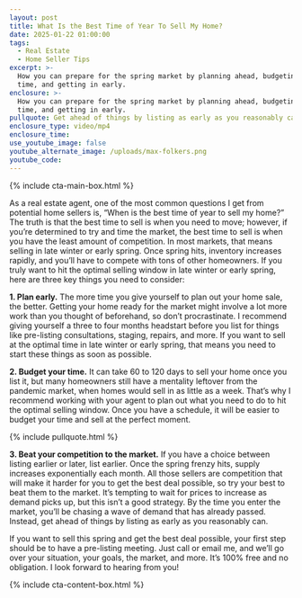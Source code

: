 ```yaml
---
layout: post
title: What Is the Best Time of Year To Sell My Home?
date: 2025-01-22 01:00:00
tags:
  - Real Estate
  - Home Seller Tips
excerpt: >-
  How you can prepare for the spring market by planning ahead, budgeting your
  time, and getting in early. 
enclosure: >-
  How you can prepare for the spring market by planning ahead, budgeting your
  time, and getting in early. 
pullquote: Get ahead of things by listing as early as you reasonably can.
enclosure_type: video/mp4
enclosure_time:
use_youtube_image: false
youtube_alternate_image: /uploads/max-folkers.png
youtube_code:
---
```

{% include cta-main-box.html %}

As a real estate agent, one of the most common questions I get from potential home sellers is, “When is the best time of year to sell my home?” The truth is that the best time to sell is when you need to move; however, if you’re determined to try and time the market, the best time to sell is when you have the least amount of competition. In most markets, that means selling in late winter or early spring. Once spring hits, inventory increases rapidly, and you’ll have to compete with tons of other homeowners. If you truly want to hit the optimal selling window in late winter or early spring, here are three key things you need to consider:

**1\. Plan early.** The more time you give yourself to plan out your home sale, the better. Getting your home ready for the market might involve a lot more work than you thought of beforehand, so don’t procrastinate. I recommend giving yourself a three to four months headstart before you list for things like pre-listing consultations, staging, repairs, and more. If you want to sell at the optimal time in late winter or early spring, that means you need to start these things as soon as possible.

**2\. Budget your time.** It can take 60 to 120 days to sell your home once you list it, but many homeowners still have a mentality leftover from the pandemic market, when homes would sell in as little as a week. That’s why I recommend working with your agent to plan out what you need to do to hit the optimal selling window. Once you have a schedule, it will be easier to budget your time and sell at the perfect moment.

{% include pullquote.html %}

**3\. Beat your competition to the market.** If you have a choice between listing earlier or later, list earlier. Once the spring frenzy hits, supply increases exponentially each month. All those sellers are competition that will make it harder for you to get the best deal possible, so try your best to beat them to the market. It’s tempting to wait for prices to increase as demand picks up, but this isn’t a good strategy. By the time you enter the market, you’ll be chasing a wave of demand that has already passed. Instead, get ahead of things by listing as early as you reasonably can.

If you want to sell this spring and get the best deal possible, your first step should be to have a pre-listing meeting. Just call or email me, and we’ll go over your situation, your goals, the market, and more. It’s 100% free and no obligation. I look forward to hearing from you!

{% include cta-content-box.html %}